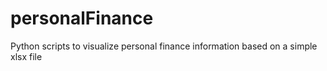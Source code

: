 # personalFinance
Python scripts to visualize personal finance information based on a simple xlsx file
